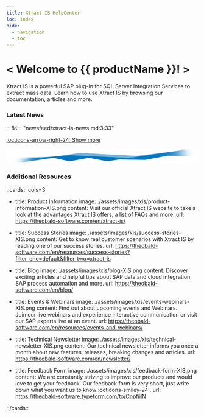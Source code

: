 ```yaml
---
title: Xtract IS HelpCenter
loc: index
hide:
  - navigation
  - toc
---
```


<div class="full-width-background"></div>
<div class="banner-text">
	<h1> &lt; Welcome to {{ productName }}! &gt; </h1>
	<p>Xtract IS is a powerful SAP plug-in for SQL Server Integration Services to extract mass data. Learn how to use Xtract IS by browsing our documentation, articles and more.</p>
</div>


### Latest News

<div class="grid cards" markdown>

--8<-- "newsfeed/xtract-is-news.md:3:33"

</div>

[:octicons-arrow-right-24: Show more](news.md)


![threshold](assets/images/xis/DataStream_XIS.png)


### Additional Resources

::cards:: cols=3
  
- title: Product Information
  image: ./assets/images/xis/product-information-XIS.png
  content: Visit our official Xtract IS website to take a look at the advantages Xtract IS offers, a list of FAQs and more.
  url: https://theobald-software.com/en/xtract-is/
  
- title: Success Stories
  image: ./assets/images/xis/success-stories-XIS.png
  content: Get to know real customer scenarios with Xtract IS by reading one of our success stories.
  url: https://theobald-software.com/en/resources/success-stories?filter_one=default&filter_two=xtract-is

- title: Blog
  image: ./assets/images/xis/blog-XIS.png
  content: Discover exciting articles and helpful tips about SAP data and cloud integration, SAP process automation and more.
  url: https://theobald-software.com/en/blog/
  
- title: Events & Webinars
  image: ./assets/images/xis/events-webinars-XIS.png 
  content: Find out about upcoming events and Webinars. <br>Join our live webinars and experience interactive communication or visit our SAP experts live at an event. 
  url: https://theobald-software.com/en/resources/events-and-webinars/
  
- title: Technical Newsletter
  image: ./assets/images/xis/technical-newsletter-XIS.png
  content: Our technical newsletter informs you once a month about new features, releases, breaking changes and articles.
  url: https://theobald-software.com/en/newsletter/

- title: Feedback Form
  image: ./assets/images/xis/feedback-form-XIS.png
  content: We are constantly striving to improve our products and would love to get your feedback. Our feedback form is very short, just write down what you want us to know :octicons-smiley-24:.
  url: https://theobald-software.typeform.com/to/CnpfiiIN

::/cards::